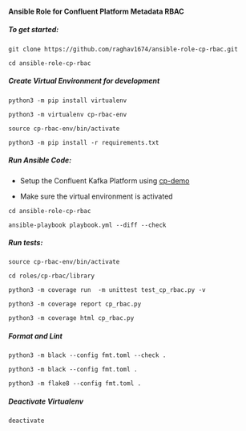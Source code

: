 #### Ansible Role for Confluent Platform Metadata RBAC

##### To get started:

`git clone https://github.com/raghav1674/ansible-role-cp-rbac.git`

`cd ansible-role-cp-rbac`

##### Create Virtual Environment for development

`python3 -m pip install virtualenv`

`python3 -m virtualenv cp-rbac-env`

`source cp-rbac-env/bin/activate`

`python3 -m pip install -r requirements.txt`


##### Run Ansible Code:

- Setup the Confluent Kafka Platform using [cp-demo](https://github.com/confluentinc/cp-demo)

- Make sure the virtual environment is activated

`cd ansible-role-cp-rbac`

`ansible-playbook playbook.yml --diff --check`

##### Run tests:

`source cp-rbac-env/bin/activate`

`cd roles/cp-rbac/library`

`python3 -m coverage run  -m unittest test_cp_rbac.py -v`

`python3 -m coverage report cp_rbac.py`

`python3 -m coverage html cp_rbac.py`

##### Format and Lint

`python3 -m black --config fmt.toml --check .`

`python3 -m black --config fmt.toml .`

`python3 -m flake8 --config fmt.toml .`

##### Deactivate Virtualenv

`deactivate`